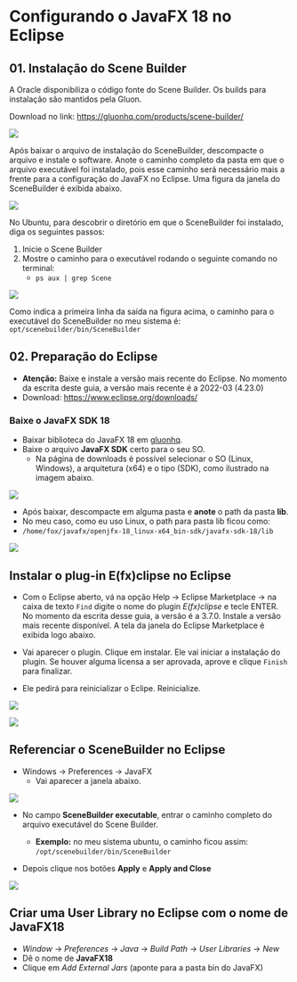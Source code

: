 # Configurando o JavaFX 18 no Eclipse

## 01. Instalação do Scene Builder

A Oracle disponibiliza o código fonte do Scene Builder. Os builds para instalação são mantidos pela Gluon.

Download no link: https://gluonhq.com/products/scene-builder/

![](images/gluon.png)

Após baixar o arquivo de instalação do SceneBuilder, descompacte o arquivo e instale o software. Anote o caminho completo da pasta em que o arquivo executável foi instalado, pois esse caminho será necessário mais a frente para a configuração do JavaFX no Eclipse. Uma figura da janela do SceneBuilder é exibida abaixo.

![](images/scene.png)

No Ubuntu, para descobrir o diretório em que o SceneBuilder foi instalado, diga os seguintes passos:

1. Inicie o Scene Builder
2. Mostre o caminho para o executável rodando o seguinte comando no terminal: 
    - `ps aux | grep Scene`

![](images/terminal.png)

Como indica a primeira linha da saída na figura acima, o caminho para o executável do SceneBuilder no meu sistema é: `opt/scenebuilder/bin/SceneBuilder`



## 02. Preparação do Eclipse

- **Atenção:** Baixe e instale a versão mais recente do Eclipse. No momento da escrita deste guia, a versão mais recente é a 2022-03 (4.23.0)
 - Download: https://www.eclipse.org/downloads/


### Baixe o JavaFX SDK 18

- Baixar biblioteca do JavaFX 18 em [gluonhq](https://gluonhq.com/products/javafx/).
- Baixe o arquivo **JavaFX SDK** certo para o seu SO.
    - Na página de downloads é possível selecionar o SO (Linux, Windows), a arquitetura (x64) e o tipo (SDK), como ilustrado na imagem abaixo.

![](images/gluon02.png)

- Após baixar, descompacte em alguma pasta e **anote** o path da pasta **lib**.
- No meu caso, como eu uso Linux, o path para pasta lib ficou como:
- `/home/fox/javafx/openjfx-18_linux-x64_bin-sdk/javafx-sdk-18/lib`

![](images/pasta_lib.png)


## Instalar o plug-in E(fx)clipse no Eclipse

- Com o Eclipse aberto, vá na opção Help -> Eclipse Marketplace -> na caixa de texto `Find` digite o nome do plugin *E(fx)clipse* e tecle ENTER. No momento da escrita desse guia, a versão é a 3.7.0. Instale a versão mais recente disponível. A tela da janela do Eclipse Marketplace é exibida logo abaixo.

- Vai aparecer o plugin. Clique em instalar. Ele vai iniciar a instalação do plugin. Se houver alguma licensa a ser aprovada, aprove e clique `Finish` para finalizar.

- Ele pedirá para reinicializar o Eclipe. Reinicialize.

![](images/plugin01.png)

![](images/plugin02.png)


## Referenciar o SceneBuilder no Eclipse

- Windows -> Preferences -> JavaFX
    - Vai aparecer a janela abaixo.

![](images/scene04.png)

- No campo **SceneBuilder executable**, entrar o caminho completo do arquivo executável do Scene Builder. 
    - **Exemplo:** no meu sistema ubuntu, o caminho ficou assim: `/opt/scenebuilder/bin/SceneBuilder`

- Depois clique nos botões **Apply** e **Apply and Close**

![](images/scene03.png)


## Criar uma User Library no Eclipse com o nome de JavaFX18

- *Window* -> *Preferences* -> *Java* -> *Build Path* -> *User Libraries* -> *New*
- Dê o nome de **JavaFX18**
- Clique em *Add External Jars* (aponte para a pasta bin do JavaFX)